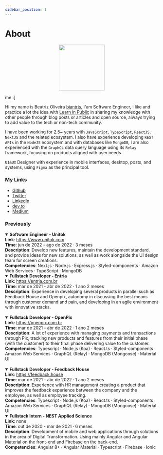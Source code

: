 ```yaml
---
sidebar_position: 1
---
```


# About

<p align="center">
    <img width="150" src="../../img/me.png" />
    <p>me :]</p>
</p>

Hi my name is Beatriz Oliveira [biantris](https://twitter.com/biantris_), I'am Software Engineer, I like and practice a lot the idea with [Learn in Public](https://www.swyx.io/learn-in-public/) in sharing my knowledge with other people through blog posts or articles and open source, always trying to add value to the tech or non-tech community.

I have been working for 2.5~ years with `JavaScript`, `TypeScript`, `ReactJS`, `NextJS` and the related ecosystem. I also have experience developing `REST APIs` in the `NodeJS` ecosystem and with databases like `MongoDB`, I am also experienced with the `GraphQL` data query language using its `Relay` framework, focusing on products aligned with user needs.

`UI&UX` Designer with experience in mobile interfaces, desktop, posts, and systems, using `Figma` as the principal tool.

### My Links

- [Github](https://github.com/biantris)
- [Twitter](https://twitter.com/biantris_)
- [LinkedIn](https://www.linkedin.com/in/beatriiz-oliveiraa/)
- [dev.to](https://dev.to/beatrizoliveira)
- [Medium](https://medium.com/@beatrizoliveiraa)

### Previously

<details open>
    <summary>
        <b>Software Engineer - Unitok</b>
    </summary>
    <b>Link</b>: <a href="https://www.unitok.com/" target="_blank">https://www.unitok.com</a>
    <br/>
    <b>Time</b>: jun de 2022 - ago de 2022 · 3 meses
    <br/>
    <b>Description</b>: Develop new features, maintain the development standard, and provide ideas for new solutions, as well as work alongside the UI design team for screen creations.
    <br/>
    <b>Competencies</b>: Next.js · Node.js · Express.js · Styled-components · Amazon Web Services · TypeScript · MongoDB
</details>

<details open>
    <summary>
        <b>Fullstack Developer - Entria</b>
    </summary>
    <b>Link</b>: <a href="https://entria.com.br/" target="_blank">https://entria.com.br</a>
    <br/>
    <b>Time</b>: mar de 2021 - abr de 2022 · 1 ano 2 meses
    <br/>
    <b>Description</b>: Experience in developing several products in parallel such as Feedback House and Openpix, autonomy in discussing the best means through customer demand and pain, and developing in an agile environment with innovative stacks.
    <br/>
    <br/>
    <details open>
    <summary>
        <b>Fullstack Developer - OpenPix</b>
    </summary> 
    <b>Link</b>: <a href="https://openpix.com.br/" target="_blank">https://openpix.com.br</a>
    <br/>
    <b>Time</b>: mar de 2021 - abr de 2022 · 1 ano 2 meses
    <br/>
    <b>Description</b>: A lot of experience with managing payments and transactions through Pix, tracking new products and features from their initial phase (with the customer) to their final phase delivering value to the customer. 
    <br/>
    <b>Competencies</b>: Typescript · Node.js (Koa) · React.ts · Styled-components · Amazon Web Services · GraphQL (Relay) · MongoDB (Mongoose) · Material UI
    </details>
    <br/>
    <details open>
    <summary>
        <b>Fullstack Developer - Feedback House</b>
    </summary> 
    <b>Link</b>: <a href="https://feedback.house" target="_blank">https://feedback.house</a>
    <br/>
    <b>Time</b>: mar de 2021 - abr de 2022 · 1 ano 2 meses
    <br/>
    <b>Description</b>: Experience with HR management creating a product that improves the feedback experience between the company and the employee, as well as employee tracking.
    <br/>
    <b>Competencies</b>: Typescript · Node.js (Koa) · React.ts · Styled-components · Amazon Web Services · GraphQL (Relay) · MongoDB (Mongoose) · Material UI
    </details>
</details>

<details open>
    <summary>
        <b> Fullstack Intern - NEST Applied Science</b>
    </summary>
    <b>Link</b>: none
    <br/>
    <b>Time</b>: out de 2020 - mar de 2021 · 6 meses
    <br/>
    <b>Description</b>: Development of mobile and web applications through solutions in the area of Digital Transformation. Using mainly Angular and Angular Material on the front-end and Firebase on the back-end.
    <br/>
    <b>Competencies</b>: Angular 8+ · Angular Material · Typescript · Firebase · Ionic
</details>